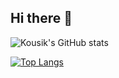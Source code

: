 ## Hi there 👋

![Kousik's GitHub stats](https://github-readme-stats.vercel.app/api?username=element824&show_icons=true)

[![Top Langs](https://github-readme-stats.vercel.app/api/top-langs/?username=element824&layout=donut-vertical)](https://github.com/element824/github-readme-stats)


<!--
**element824/element824** is a ✨ _special_ ✨ repository because its `README.md` (this file) appears on your GitHub profile.

Here are some ideas to get you started:

- 🔭 I’m currently working on ...
- 🌱 I’m currently learning ...
- 👯 I’m looking to collaborate on ...
- 🤔 I’m looking for help with ...
- 💬 Ask me about ...
- 📫 How to reach me: ...
- 😄 Pronouns: ...
- ⚡ Fun fact: ...
-->
